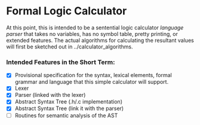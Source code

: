 # Formal Logic Calculator 
At this point, this is intended to be a sentential logic calculator *language parser* that takes no variables, has no symbol table, pretty printing, or extended features.
The actual algorithms for calculating the resultant values will first be sketched out in ../calculator_algorithms.

### Intended Features in the Short Term:
- [x] Provisional specification for the syntax, lexical elements, formal grammar and language that this simple calculator will support.
- [x] Lexer
- [x] Parser (linked with the lexer)
- [x] Abstract Syntax Tree (.h/.c implementation)
- [x] Abstract Syntax Tree (link it with the parser)
- [ ] Routines for semantic analysis of the AST
